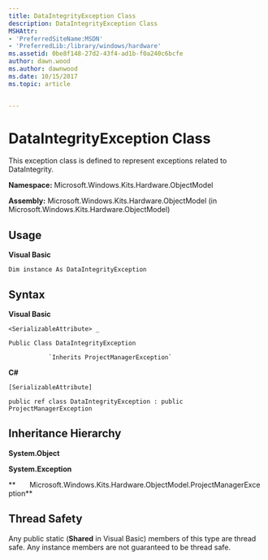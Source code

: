 ```yaml
---
title: DataIntegrityException Class
description: DataIntegrityException Class
MSHAttr:
- 'PreferredSiteName:MSDN'
- 'PreferredLib:/library/windows/hardware'
ms.assetid: 0be8f148-27d2-43f4-ad1b-f0a240c6bcfe
author: dawn.wood
ms.author: dawnwood
ms.date: 10/15/2017
ms.topic: article


---
```


# DataIntegrityException Class


This exception class is defined to represent exceptions related to DataIntegrity.

**Namespace:** Microsoft.Windows.Kits.Hardware.ObjectModel

**Assembly:** Microsoft.Windows.Kits.Hardware.ObjectModel (in Microsoft.Windows.Kits.Hardware.ObjectModel)

## <span id="Usage"></span><span id="usage"></span><span id="USAGE"></span>Usage


**Visual Basic**

`Dim instance As DataIntegrityException`

## <span id="Syntax"></span><span id="syntax"></span><span id="SYNTAX"></span>Syntax


**Visual Basic**

`<SerializableAttribute> _`

`Public Class DataIntegrityException`

               `Inherits ProjectManagerException`

**C#**

`[SerializableAttribute]`

`public ref class DataIntegrityException : public ProjectManagerException`

## <span id="Inheritance_Hierarchy"></span><span id="inheritance_hierarchy"></span><span id="INHERITANCE_HIERARCHY"></span>Inheritance Hierarchy


**System.Object**

   **System.Exception**

**       Microsoft.Windows.Kits.Hardware.ObjectModel.ProjectManagerException**

## <span id="Thread_Safety"></span><span id="thread_safety"></span><span id="THREAD_SAFETY"></span>Thread Safety


Any public static (**Shared** in Visual Basic) members of this type are thread safe. Any instance members are not guaranteed to be thread safe.

 

 






